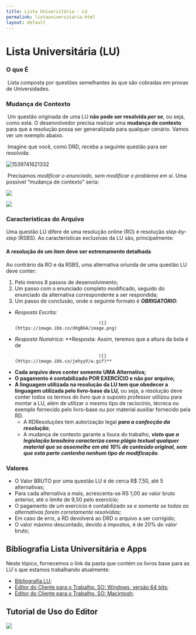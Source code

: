 ```yaml
---
title: Lista Universitária - LU
permalink: listauniversitaria.html
layout: default
---
```


# Lista Universitária (LU)

### O que É

​	Lista composta por questões semelhantes às que são cobradas em provas de Universidades.

### Mudança de Contexto

​	Um questão originada de uma LU **não pode ser resolvida *per se***, ou seja, como está. O desenvolvedor precisa realizar uma **mudança de contexto** para que a resolução possa ser generalizada para qualquer cenário. Vamos ver um exemplo abaixo.

​	Imagine que você, como DRD, receba a seguinte questão para ser resolvida:

![1539741621332](https://image.ibb.co/mr6pqf/1539741621332.png)

​	Precisamos *modificar o enunciado, sem modificar o problema em si*. Uma possível “mudança de contexto” seria:

![](https://image.ibb.co/jqpkgL/image.png)

![](https://image.ibb.co/hBrHT0/image.png)

### Características do Arquivo

Uma questão LU difere de uma resolução online (RO) e resolução *step-by-step* (RSBS). As características exclusivas da LU são, principalmente:

#### **A resolução de um item deve ser extremamente detalhada**
Ao contrário da RO e da RSBS, uma alternativa oriunda de uma questão LU deve conter:
1. Pelo menos 8 passos de desenvolvimento;
2. Um passo com o enunciado completo modificado, seguido do enunciado da alternativa correspondente a ser respondida;
3. Um passo de conclusão, onde o seguinte formato é ***OBRIGATÓRIO***:
* *Resposta Escrita:*

                                      ![](https://image.ibb.co/dXgBkA/image.png)

* *Resposta Numérica:*
**Resposta: Assim, teremos que a altura da bola é de

                                      ![](https://image.ibb.co/jehyyV/w.gif)**

- **Cada arquivo deve conter somente UMA Alternativa;**
- **O pagamento é contabilizado POR EXERCÍCIO e não por arquivo;**
- **A linguagem utilizada na resolução da LU tem que obedecer a linguagem utilizada pelo livro-base da LU,** ou seja, a resolução deve conter todos os termos do livro que o suposto professor utilizou para montar a LU, além de utilizar o mesmo tipo de raciocínio, técnica ou exemplo fornecido pelo livro-base ou por material auxiliar fornecido pela RD.
  - A RDResoluções tem autorização legal ***para a confecção da resolução***;
  - A mudança de contexto garante a lisura do trabalho, ***visto que a legislação brasileira caracteriza como plágio textual qualquer material que se assemelhe em até 10% de conteúdo original, sem que esta parte contenha nenhum tipo de modificação***.

### Valores

- O Valor BRUTO por uma questão LU é de cerca R$ 7,50, até 5 alternativas;
- Para cada alternativa a mais, acrescenta-se RS 1,00 ao valor bruto anterior, até o limite de 9,50 pelo exercício;
- O pagamento de um exercício é contabilizado *se e somente se todas as alternativas forem corretamente resolvidas;*
- Em caso de erro, a RD devolverá ao DRD o arquivo a ser corrigido;
- O valor máximo descontado, devido à impostos, é de 20% do valor bruto;

## Bibliografia Lista Universitária e Apps

Neste tópico, fornecemos o link da pasta que contém os livros base para as LU´s que estamos trabalhando atualmente:

- [Bibliografia LU](https://drive.google.com/folderview?id=1mUkUS5u_UzZ-rxn4uJ94SvfAzyS4jVH8);
- [Editor do Cliente para o Trabalho. SO: Windows, versão 64 bits](https://drive.google.com/a/rdresolucoes.com/file/d/1yOo_yu_aFDAZIyWQ4APntR8WpqyrjpxY/view?usp=drivesdk);
- [Editor do Cliente para o Trabalho. SO: Macintosh](https://drive.google.com/a/rdresolucoes.com/file/d/1yOekGq94majZ439Oj3ucKd0_-lkWCxQH/view?usp=drivesdk);



## Tutorial de Uso do Editor

![](https://image.ibb.co/daVprL/Manual-Editor-de-Texto-Estudar-com-Voc.png)
